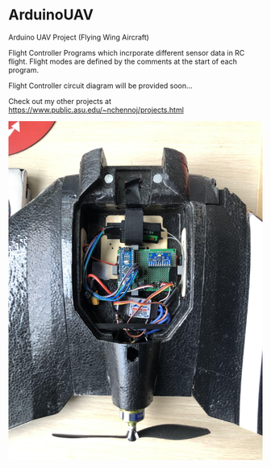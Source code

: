 # ArduinoUAV
Arduino UAV Project (Flying Wing Aircraft)

Flight Controller Programs which incrporate different sensor data in RC flight.
Flight modes are defined by the comments at the start of each program.

Flight Controller circuit diagram will be provided soon...

Check out my other projects at https://www.public.asu.edu/~nchennoj/projects.html

![UAV](https://github.com/nchennoju/ArduinoUAV/blob/master/uav.jpg)
